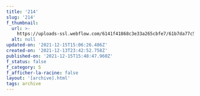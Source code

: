 ```yaml
---
title: '214'
slug: '214'
f_thumbnail:
  url: >-
    https://uploads-ssl.webflow.com/6141f41868c3e33a265cbfe7/61b7da77c53aea49db774745_214.jpg
  alt: null
updated-on: '2021-12-15T15:06:26.486Z'
created-on: '2021-12-13T23:42:52.758Z'
published-on: '2021-12-15T15:48:47.960Z'
f_status: false
f_category: S
f_afficher-la-racine: false
layout: '[archive].html'
tags: archive
---
```



